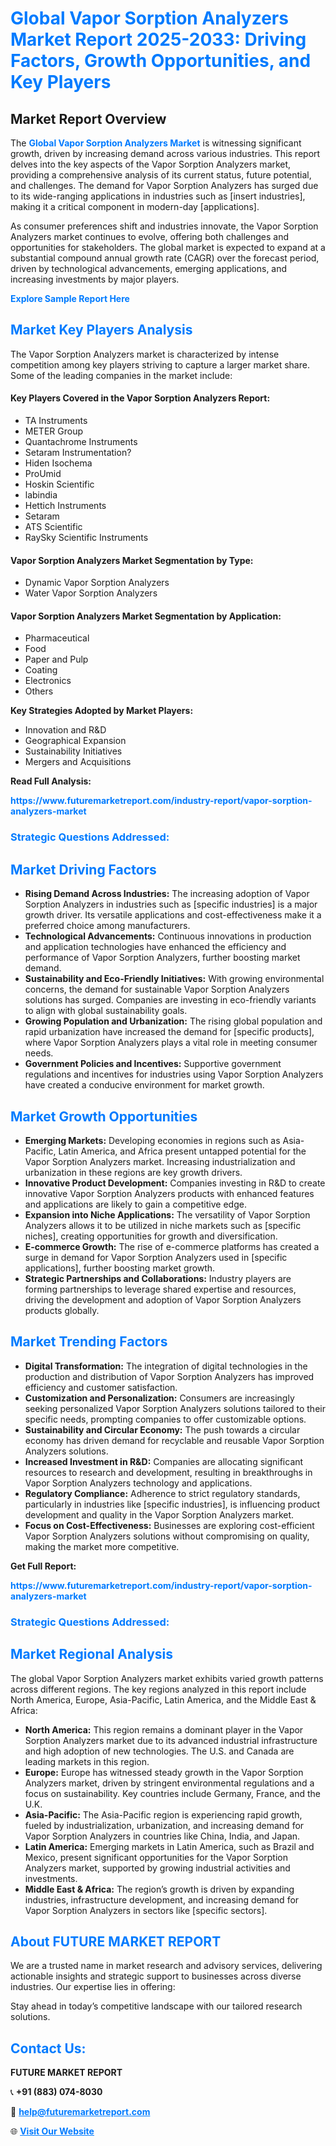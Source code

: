 <h1 style="color: #007BFF;">Global Vapor Sorption Analyzers Market Report 2025-2033: Driving Factors, Growth Opportunities, and Key Players</h1>

<section id="overview">
<h2>Market Report Overview</h2>
<p>The <a href="https://www.futuremarketreport.com/industry-report/vapor-sorption-analyzers-market" style="color: #007BFF; text-decoration: none;"><strong>Global Vapor Sorption Analyzers Market</strong></a> is witnessing significant growth, driven by increasing demand across various industries. This report delves into the key aspects of the Vapor Sorption Analyzers market, providing a comprehensive analysis of its current status, future potential, and challenges. The demand for Vapor Sorption Analyzers has surged due to its wide-ranging applications in industries such as [insert industries], making it a critical component in modern-day [applications].</p>
<p>As consumer preferences shift and industries innovate, the Vapor Sorption Analyzers market continues to evolve, offering both challenges and opportunities for stakeholders. The global market is expected to expand at a substantial compound annual growth rate (CAGR) over the forecast period, driven by technological advancements, emerging applications, and increasing investments by major players.</p>
</section>

<section id="overview">
<p><a href="https://www.futuremarketreport.com/request-sample/reportId=91815" style="color: #007BFF; text-decoration: none;"><strong>Explore Sample Report Here</strong></a></p>
</section>

<section id="key-players">
<h2 style="color: #007BFF;">Market Key Players Analysis</h2>
<p>The Vapor Sorption Analyzers market is characterized by intense competition among key players striving to capture a larger market share. Some of the leading companies in the market include:</p>
<h4>Key Players Covered in the Vapor Sorption Analyzers Report:</h4>
<ul><li>TA Instruments</li><li>METER Group</li><li>Quantachrome Instruments</li><li>Setaram Instrumentation?</li><li>Hiden Isochema</li><li>ProUmid</li><li>Hoskin Scientific</li><li>labindia</li><li>Hettich Instruments</li><li>Setaram</li><li>ATS Scientific</li><li>RaySky Scientific Instruments</li></ul>
<h4>Vapor Sorption Analyzers Market Segmentation by Type:</h4>
<ul><li>Dynamic Vapor Sorption Analyzers</li><li>Water Vapor Sorption Analyzers</li></ul>

<h4>Vapor Sorption Analyzers Market Segmentation by Application:</h4>
<ul><li>Pharmaceutical</li><li>Food</li><li>Paper and Pulp</li><li>Coating</li><li>Electronics</li><li>Others</li></ul>
<p><strong>Key Strategies Adopted by Market Players:</strong></p>
<ul>
<li>Innovation and R&D</li>
<li>Geographical Expansion</li>
<li>Sustainability Initiatives</li>
<li>Mergers and Acquisitions</li>
</ul>
</section>

<section>
<p><strong>Read Full Analysis: </strong></p><a href="https://www.futuremarketreport.com/industry-report/vapor-sorption-analyzers-market" style="color: #007BFF; text-decoration: none;"><strong>https://www.futuremarketreport.com/industry-report/vapor-sorption-analyzers-market</strong></a>
<h3 style="color: #007BFF;">Strategic Questions Addressed:</h3>
</section>

<section id="driving-factors">
<h2 style="color: #007BFF;">Market Driving Factors</h2>
<ul>
<li><strong>Rising Demand Across Industries:</strong> The increasing adoption of Vapor Sorption Analyzers in industries such as [specific industries] is a major growth driver. Its versatile applications and cost-effectiveness make it a preferred choice among manufacturers.</li>
<li><strong>Technological Advancements:</strong> Continuous innovations in production and application technologies have enhanced the efficiency and performance of Vapor Sorption Analyzers, further boosting market demand.</li>
<li><strong>Sustainability and Eco-Friendly Initiatives:</strong> With growing environmental concerns, the demand for sustainable Vapor Sorption Analyzers solutions has surged. Companies are investing in eco-friendly variants to align with global sustainability goals.</li>
<li><strong>Growing Population and Urbanization:</strong> The rising global population and rapid urbanization have increased the demand for [specific products], where Vapor Sorption Analyzers plays a vital role in meeting consumer needs.</li>
<li><strong>Government Policies and Incentives:</strong> Supportive government regulations and incentives for industries using Vapor Sorption Analyzers have created a conducive environment for market growth.</li>
</ul>
</section>

<section id="growth-opportunities">
<h2 style="color: #007BFF;">Market Growth Opportunities</h2>
<ul>
<li><strong>Emerging Markets:</strong> Developing economies in regions such as Asia-Pacific, Latin America, and Africa present untapped potential for the Vapor Sorption Analyzers market. Increasing industrialization and urbanization in these regions are key growth drivers.</li>
<li><strong>Innovative Product Development:</strong> Companies investing in R&D to create innovative Vapor Sorption Analyzers products with enhanced features and applications are likely to gain a competitive edge.</li>
<li><strong>Expansion into Niche Applications:</strong> The versatility of Vapor Sorption Analyzers allows it to be utilized in niche markets such as [specific niches], creating opportunities for growth and diversification.</li>
<li><strong>E-commerce Growth:</strong> The rise of e-commerce platforms has created a surge in demand for Vapor Sorption Analyzers used in [specific applications], further boosting market growth.</li>
<li><strong>Strategic Partnerships and Collaborations:</strong> Industry players are forming partnerships to leverage shared expertise and resources, driving the development and adoption of Vapor Sorption Analyzers products globally.</li>
</ul>
</section>

<section id="trending-factors">
<h2 style="color: #007BFF;">Market Trending Factors</h2>
<ul>
<li><strong>Digital Transformation:</strong> The integration of digital technologies in the production and distribution of Vapor Sorption Analyzers has improved efficiency and customer satisfaction.</li>
<li><strong>Customization and Personalization:</strong> Consumers are increasingly seeking personalized Vapor Sorption Analyzers solutions tailored to their specific needs, prompting companies to offer customizable options.</li>
<li><strong>Sustainability and Circular Economy:</strong> The push towards a circular economy has driven demand for recyclable and reusable Vapor Sorption Analyzers solutions.</li>
<li><strong>Increased Investment in R&D:</strong> Companies are allocating significant resources to research and development, resulting in breakthroughs in Vapor Sorption Analyzers technology and applications.</li>
<li><strong>Regulatory Compliance:</strong> Adherence to strict regulatory standards, particularly in industries like [specific industries], is influencing product development and quality in the Vapor Sorption Analyzers market.</li>
<li><strong>Focus on Cost-Effectiveness:</strong> Businesses are exploring cost-efficient Vapor Sorption Analyzers solutions without compromising on quality, making the market more competitive.</li>
</ul>
</section>

<section>
<p><strong>Get Full Report: </strong></p><a href="https://www.futuremarketreport.com/industry-report/vapor-sorption-analyzers-market" style="color: #007BFF; text-decoration: none;"><strong>https://www.futuremarketreport.com/industry-report/vapor-sorption-analyzers-market</strong></a>
<h3 style="color: #007BFF;">Strategic Questions Addressed:</h3>
</section>


<section id="regional-analysis">
<h2 style="color: #007BFF;">Market Regional Analysis</h2>
<p>The global Vapor Sorption Analyzers market exhibits varied growth patterns across different regions. The key regions analyzed in this report include North America, Europe, Asia-Pacific, Latin America, and the Middle East & Africa:</p>
<ul>
<li><strong>North America:</strong> This region remains a dominant player in the Vapor Sorption Analyzers market due to its advanced industrial infrastructure and high adoption of new technologies. The U.S. and Canada are leading markets in this region.</li>
<li><strong>Europe:</strong> Europe has witnessed steady growth in the Vapor Sorption Analyzers market, driven by stringent environmental regulations and a focus on sustainability. Key countries include Germany, France, and the U.K.</li>
<li><strong>Asia-Pacific:</strong> The Asia-Pacific region is experiencing rapid growth, fueled by industrialization, urbanization, and increasing demand for Vapor Sorption Analyzers in countries like China, India, and Japan.</li>
<li><strong>Latin America:</strong> Emerging markets in Latin America, such as Brazil and Mexico, present significant opportunities for the Vapor Sorption Analyzers market, supported by growing industrial activities and investments.</li>
<li><strong>Middle East & Africa:</strong> The region’s growth is driven by expanding industries, infrastructure development, and increasing demand for Vapor Sorption Analyzers in sectors like [specific sectors].</li>
</ul>
</section>

<footer>
<h2 style="color: #007BFF;">About FUTURE MARKET REPORT</h2>
<p>We are a trusted name in market research and advisory services, delivering actionable insights and strategic support to businesses across diverse industries. Our expertise lies in offering:</p>

<p>Stay ahead in today’s competitive landscape with our tailored research solutions.</p>

<h2 style="color: #007BFF;">Contact Us:</h2>
<p><strong>FUTURE MARKET REPORT</strong></p>
<p>📞 <strong>+91 (883) 074-8030</strong></p>
<p>📧 <strong><a href="mailto:help@futuremarketreport.com" style="color: #007BFF;">help@futuremarketreport.com</a></strong></p>
<p>🌐 <strong><a href="https://www.futuremarketreport.com/" style="color: #007BFF;">Visit Our Website</a></strong></p>
</footer>